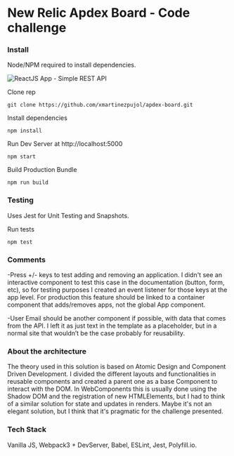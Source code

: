 # New Relic Apdex Board - Code challenge

### Install
Node/NPM required to install dependencies.

![ReactJS App - Simple REST API](/server/data/preview.jpg?raw=true "ReactJS App - Simple REST API")

Clone rep
``` shell
git clone https://github.com/xmartinezpujol/apdex-board.git
```

Install dependencies
``` shell
npm install
```

Run Dev Server at http://localhost:5000
``` shell
npm start
```

Build Production Bundle
``` shell
npm run build
```

### Testing

Uses Jest for Unit Testing and Snapshots.

Run tests
``` shell
npm test
```

### Comments

-Press +/- keys to test adding and removing an application. I didn't see an interactive component to test this case in the documentation (button, form, etc), so for testing purposes I created an event listener for those keys at the app level. For production this feature should be linked to a container component that adds/removes apps, not the global App component.

-User Email should be another component if possible, with data that comes from the API. I left it as just text in the template as a placeholder, but in a normal site that wouldn’t be the case probably for reusability.

### About the architecture

The theory used in this solution is based on Atomic Design and Component Driven Development. I divided the different layouts and functionalities in reusable components and created a parent one as a base Component to interact with the DOM. In WebComponents this is usually done using the Shadow DOM and the registration of new HTMLElements, but I had to think of a similar solution for state and updates in renders. Maybe it's not an elegant solution, but I think that it's pragmatic for the challenge presented.

### Tech Stack
Vanilla JS, Webpack3 + DevServer, Babel, ESLint, Jest, Polyfill.io.
